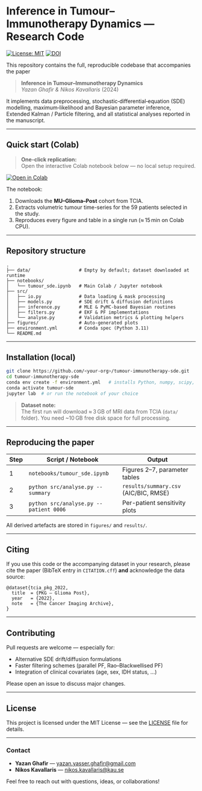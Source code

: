 # Inference in Tumour–Immunotherapy Dynamics — Research Code

[![License: MIT](https://img.shields.io/badge/License-MIT-green.svg)](LICENSE)
[![DOI](https://zenodo.org/badge/DOI/10.5281/zenodo.XXXXXXX.svg)](https://doi.org/10.5281/zenodo.XXXXXXX)

This repository contains the full, reproducible codebase that accompanies the
paper

> **Inference in Tumour–Immunotherapy Dynamics**  
> *Yazan Ghafir & Nikos Kavallaris* (2024)

It implements data preprocessing, stochastic‐differential‐equation (SDE)
modelling, maximum‐likelihood and Bayesian parameter inference, Extended
Kalman / Particle filtering, and all statistical analyses reported in the
manuscript.

---

## Quick start (Colab)

> **One-click replication:**  
> Open the interactive Colab notebook below — no local setup required.

[![Open in Colab](https://colab.research.google.com/assets/colab-badge.svg)](https://drive.google.com/file/d/1A0m5bNgqdj6tUyX3XLM_R93lVuTB0xK9/view?usp=sharing)

The notebook:

1.  Downloads the **MU–Glioma–Post** cohort from TCIA.  
2.  Extracts volumetric tumour time-series for the 59 patients selected in the
    study.
3.  Reproduces every figure and table in a single run (≈ 15 min on Colab
    CPU).

---

## Repository structure

```
.
├── data/                  # Empty by default; dataset downloaded at runtime
├── notebooks/
│   └── tumour_sde.ipynb   # Main Colab / Jupyter notebook
├── src/
│   ├── io.py              # Data loading & mask processing
│   ├── models.py          # SDE drift & diffusion definitions
│   ├── inference.py       # MLE & PyMC-based Bayesian routines
│   ├── filters.py         # EKF & PF implementations
│   └── analyse.py         # Validation metrics & plotting helpers
├── figures/               # Auto-generated plots
├── environment.yml        # Conda spec (Python 3.11)
└── README.md
```

---

## Installation (local)

```bash
git clone https://github.com/<your-org>/tumour-immunotherapy-sde.git
cd tumour-immunotherapy-sde
conda env create -f environment.yml   # installs Python, numpy, scipy, pymc, etc.
conda activate tumour-sde
jupyter lab  # or run the notebook of your choice
```

> **Dataset note:**  
> The first run will download ≈ 3 GB of MRI data from TCIA
> (`data/` folder). You need ~10 GB free disk space for full processing.

---

## Reproducing the paper

| Step | Script / Notebook                         | Output                                |
|------|-------------------------------------------|---------------------------------------|
| 1    | `notebooks/tumour_sde.ipynb`              | Figures 2–7, parameter tables         |
| 2    | `python src/analyse.py --summary`         | `results/summary.csv` (AIC/BIC, RMSE) |
| 3    | `python src/analyse.py --patient 0006`    | Per-patient sensitivity plots         |

All derived artefacts are stored in `figures/` and `results/`.

---

## Citing

If you use this code or the accompanying dataset in your research, please cite
the paper (BibTeX entry in `CITATION.cff`) **and** acknowledge the data source:

```
@dataset{tcia_pkg_2022,
  title  = {PKG – Glioma Post},
  year   = {2022},
  note   = {The Cancer Imaging Archive},
}
```

---

## Contributing

Pull requests are welcome — especially for:

* Alternative SDE drift/diffusion formulations  
* Faster filtering schemes (parallel PF, Rao–Blackwellised PF)  
* Integration of clinical covariates (age, sex, IDH status, …)

Please open an issue to discuss major changes.

---

## License

This project is licensed under the MIT License — see the [LICENSE](LICENSE)
file for details.

---

### Contact

* **Yazan Ghafir** — <yazan.yasser.ghafir@gmail.com>  
* **Nikos Kavallaris** — <nikos.kavallaris@kau.se>

Feel free to reach out with questions, ideas, or collaborations!
